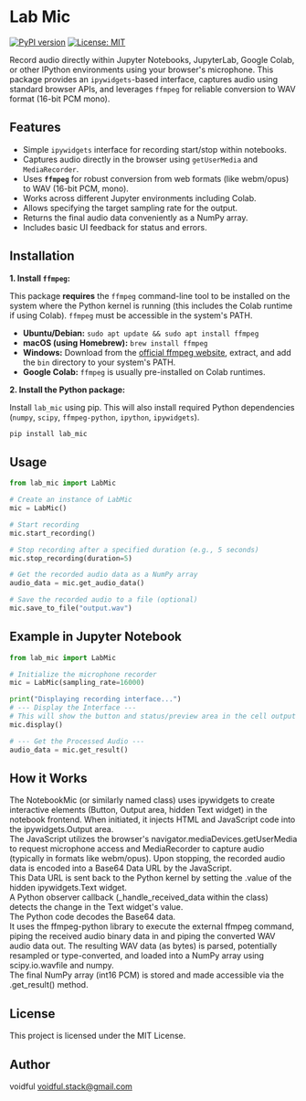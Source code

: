 # Lab Mic

[![PyPI version](https://badge.fury.io/py/lab_mic.svg)](https://badge.fury.io/py/lab_mic)
[![License: MIT](https://img.shields.io/badge/License-MIT-yellow.svg)](https://opensource.org/licenses/MIT)

Record audio directly within Jupyter Notebooks, JupyterLab, Google Colab, or other IPython environments using your browser's microphone. This package provides an `ipywidgets`-based interface, captures audio using standard browser APIs, and leverages `ffmpeg` for reliable conversion to WAV format (16-bit PCM mono).

## Features

* Simple `ipywidgets` interface for recording start/stop within notebooks.
* Captures audio directly in the browser using `getUserMedia` and `MediaRecorder`.
* Uses **`ffmpeg`** for robust conversion from web formats (like webm/opus) to WAV (16-bit PCM, mono).
* Works across different Jupyter environments including Colab.
* Allows specifying the target sampling rate for the output.
* Returns the final audio data conveniently as a NumPy array.
* Includes basic UI feedback for status and errors.

## Installation

**1. Install `ffmpeg`:**

   This package **requires** the `ffmpeg` command-line tool to be installed on the system where the Python kernel is running (this includes the Colab runtime if using Colab). `ffmpeg` must be accessible in the system's PATH.

   * **Ubuntu/Debian:** `sudo apt update && sudo apt install ffmpeg`
   * **macOS (using Homebrew):** `brew install ffmpeg`
   * **Windows:** Download from the [official ffmpeg website](https://ffmpeg.org/download.html), extract, and add the `bin` directory to your system's PATH.
   * **Google Colab:** `ffmpeg` is usually pre-installed on Colab runtimes.

**2. Install the Python package:**

   Install `lab_mic` using pip. This will also install required Python dependencies (`numpy`, `scipy`, `ffmpeg-python`, `ipython`, `ipywidgets`).

   ```bash
   pip install lab_mic
   ```

## Usage
```python
from lab_mic import LabMic

# Create an instance of LabMic
mic = LabMic()

# Start recording
mic.start_recording()

# Stop recording after a specified duration (e.g., 5 seconds)
mic.stop_recording(duration=5)

# Get the recorded audio data as a NumPy array
audio_data = mic.get_audio_data()

# Save the recorded audio to a file (optional)
mic.save_to_file("output.wav")
```

## Example in Jupyter Notebook

```python
from lab_mic import LabMic

# Initialize the microphone recorder
mic = LabMic(sampling_rate=16000)

print("Displaying recording interface...")
# --- Display the Interface ---
# This will show the button and status/preview area in the cell output
mic.display()

# --- Get the Processed Audio ---
audio_data = mic.get_result()
```


## How it Works
The NotebookMic (or similarly named class) uses ipywidgets to create interactive elements (Button, Output area, hidden Text widget) in the notebook frontend.
When initiated, it injects HTML and JavaScript code into the ipywidgets.Output area.  
The JavaScript utilizes the browser's navigator.mediaDevices.getUserMedia to request microphone access and MediaRecorder to capture audio (typically in formats like webm/opus).
Upon stopping, the recorded audio data is encoded into a Base64 Data URL by the JavaScript.  
This Data URL is sent back to the Python kernel by setting the .value of the hidden ipywidgets.Text widget.  
A Python observer callback (_handle_received_data within the class) detects the change in the Text widget's value.  
The Python code decodes the Base64 data.  
It uses the ffmpeg-python library to execute the external ffmpeg command, piping the received audio binary data in and piping the converted WAV audio data out.
The resulting WAV data (as bytes) is parsed, potentially resampled or type-converted, and loaded into a NumPy array using scipy.io.wavfile and numpy.  
The final NumPy array (int16 PCM) is stored and made accessible via the .get_result() method.  

## License
This project is licensed under the MIT License.

## Author
voidful <voidful.stack@gmail.com>